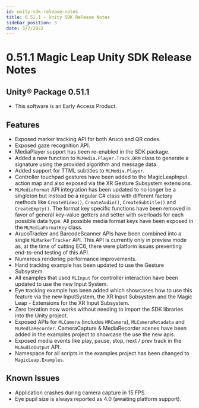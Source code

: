 ```yaml
---
id: unity-sdk-release-notes
title: 0.51.1 - Unity SDK Release Notes
sidebar_position: 3
date: 3/7/2022
---
```


# 0.51.1 Magic Leap Unity SDK Release Notes
## Unity® Package 0.51.1
- This software is an Early Access Product.

## Features
- Exposed marker tracking API for both Aruco and QR codes.
- Exposed gaze recognition API.
- MediaPlayer support has been re-enabled in the SDK package.
- Added a new function to `MLMedia.Player.Track.DRM` class to generate a signature using the provided algorithm and message data.
- Added support for TTML subtitles to `MLMedia.Player`.
- Controller touchpad gestures have been added to the MagicLeapInput action map and also exposed via the XR Gesture Subsystem extensions.
- `MLMediaFormat` API integration has been updated to no longer be a singleton but instead be a regular C# class with different factory methods like `CreateVideo()`, `CreateAudio()`, `CreateSubtitle()` and `CreateEmpty()`. The format key specific functions have been removed in favor of general key-value getters and setter with overloads for each possible data type. All possible media format keys have been exposed in the `MLMediaFormatKey` class.
- ArucoTracker and BarcodeScanner APIs have been combined into a single `MLMarkerTracker` API. This API is currently only in preview mode as, at the time of cutting EC6, there were platform issues preventing end-to-end testing of this API.
- Numerous rendering performance improvements.
- Hand tracking example has been updated to use the Gesture Subsystem.
- All examples that used `MLInput` for controller interaction have been updated to use the new Input System.
- Eye tracking example has been added which showcases how to use this feature via the new InputSystem, the XR Input Subsystem and the Magic Leap - Extensions for the XR Input Subsystem.
- Zero Iteration now works without needing to import the SDK libraries into the Unity project.
- Exposed APIs for `MLCamera` (includes `MRCamera`), `MLCameraMetadata` and `MLMediaRecorder`. CameraCapture & MediaRecorder scenes have been added in the examples project to showcase the use the new apis.
- Exposed media events like play, pause, stop, next / prev track in the `MLAudioOutput` API.
- Namespace for all scripts in the examples project has been changed to `MagicLeap.Examples`.

## Known Issues
- Application crashes during camera capture in 15 FPS.
- Eye pupil size is always reported as 4.0 (awaiting platform support).
